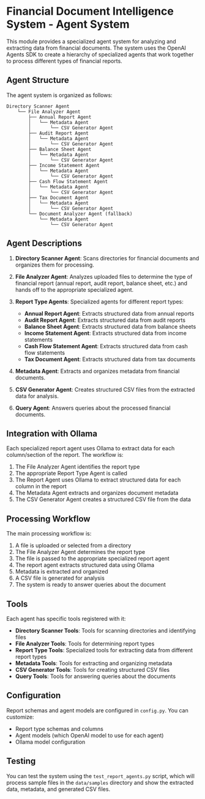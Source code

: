 # Financial Document Intelligence System - Agent System

This module provides a specialized agent system for analyzing and extracting data from financial documents. The system uses the OpenAI Agents SDK to create a hierarchy of specialized agents that work together to process different types of financial reports.

## Agent Structure

The agent system is organized as follows:

```
Directory Scanner Agent
    └── File Analyzer Agent
        ├── Annual Report Agent
        │   └── Metadata Agent
        │       └── CSV Generator Agent
        ├── Audit Report Agent
        │   └── Metadata Agent
        │       └── CSV Generator Agent
        ├── Balance Sheet Agent
        │   └── Metadata Agent
        │       └── CSV Generator Agent
        ├── Income Statement Agent
        │   └── Metadata Agent
        │       └── CSV Generator Agent
        ├── Cash Flow Statement Agent
        │   └── Metadata Agent
        │       └── CSV Generator Agent
        ├── Tax Document Agent
        │   └── Metadata Agent
        │       └── CSV Generator Agent
        └── Document Analyzer Agent (fallback)
            └── Metadata Agent
                └── CSV Generator Agent
```

## Agent Descriptions

1. **Directory Scanner Agent**: Scans directories for financial documents and organizes them for processing.

2. **File Analyzer Agent**: Analyzes uploaded files to determine the type of financial report (annual report, audit report, balance sheet, etc.) and hands off to the appropriate specialized agent.

3. **Report Type Agents**: Specialized agents for different report types:
   - **Annual Report Agent**: Extracts structured data from annual reports
   - **Audit Report Agent**: Extracts structured data from audit reports
   - **Balance Sheet Agent**: Extracts structured data from balance sheets
   - **Income Statement Agent**: Extracts structured data from income statements
   - **Cash Flow Statement Agent**: Extracts structured data from cash flow statements
   - **Tax Document Agent**: Extracts structured data from tax documents

4. **Metadata Agent**: Extracts and organizes metadata from financial documents.

5. **CSV Generator Agent**: Creates structured CSV files from the extracted data for analysis.

6. **Query Agent**: Answers queries about the processed financial documents.

## Integration with Ollama

Each specialized report agent uses Ollama to extract data for each column/section of the report. The workflow is:

1. The File Analyzer Agent identifies the report type
2. The appropriate Report Type Agent is called
3. The Report Agent uses Ollama to extract structured data for each column in the report
4. The Metadata Agent extracts and organizes document metadata
5. The CSV Generator Agent creates a structured CSV file from the data

## Processing Workflow

The main processing workflow is:

1. A file is uploaded or selected from a directory
2. The File Analyzer Agent determines the report type
3. The file is passed to the appropriate specialized report agent
4. The report agent extracts structured data using Ollama
5. Metadata is extracted and organized
6. A CSV file is generated for analysis
7. The system is ready to answer queries about the document

## Tools

Each agent has specific tools registered with it:

- **Directory Scanner Tools**: Tools for scanning directories and identifying files
- **File Analyzer Tools**: Tools for determining report types
- **Report Type Tools**: Specialized tools for extracting data from different report types
- **Metadata Tools**: Tools for extracting and organizing metadata
- **CSV Generator Tools**: Tools for creating structured CSV files
- **Query Tools**: Tools for answering queries about the documents

## Configuration

Report schemas and agent models are configured in `config.py`. You can customize:

- Report type schemas and columns
- Agent models (which OpenAI model to use for each agent)
- Ollama model configuration

## Testing

You can test the system using the `test_report_agents.py` script, which will process sample files in the `data/samples` directory and show the extracted data, metadata, and generated CSV files. 